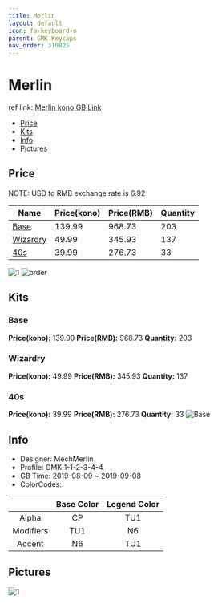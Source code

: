 ```yaml
---
title: Merlin
layout: default
icon: fa-keyboard-o
parent: GMK Keycaps
nav_order: 310825
---
```


# Merlin

ref link: [Merlin kono GB Link](https://kono.store/products/gmk-merlin-keycap-set)

* [Price](#price)
* [Kits](#kits)
* [Info](#info)
* [Pictures](#pictures)


## Price  
NOTE: USD to RMB exchange rate is 6.92

| Name          | Price(kono)    |  Price(RMB) | Quantity |
| ------------- | ------------ |  ---------- | -------- |
|[Base](#base)|139.99|968.73|203|
|[Wizardry](#wizardry)|49.99|345.93|137|
|[40s](#40s)|39.99|276.73|33|

<img src="{{ 'assets/images/gmk-keycaps/merlin/progress1.png' | relative_url }}" alt="1" class="image featured">
<img src="{{ 'assets/images/gmk-keycaps/merlin/order.png' | relative_url }}" alt="order" class="image featured">

## Kits
### Base
**Price(kono):** 139.99    **Price(RMB):** 968.73    **Quantity:** 203

### Wizardry
**Price(kono):** 49.99    **Price(RMB):** 345.93    **Quantity:** 137

### 40s
**Price(kono):** 39.99    **Price(RMB):** 276.73    **Quantity:** 33
<img src="{{ 'assets/images/gmk-keycaps/merlin/kits_pics/base.jpg' | relative_url }}" alt="Base" class="image featured">


## Info
* Designer: MechMerlin
* Profile: GMK 1-1-2-3-4-4
* GB Time: 2019-08-09 ~ 2019-09-08
* ColorCodes:  

| |Base Color     | Legend Color
| :-------------: | :-------------: | :------------:
|Alpha|CP|TU1
|Modifiers|TU1|N6
|Accent|N6|TU1


## Pictures
<img src="{{ 'assets/images/gmk-keycaps/merlin/rendering_pics/1.jpg' | relative_url }}" alt="1" class="image featured">
